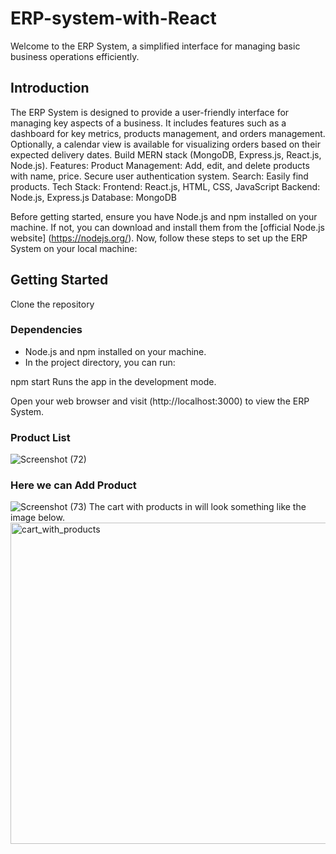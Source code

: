 # ERP-system-with-React
Welcome to the ERP System, a simplified interface for managing basic business operations efficiently.

## Introduction
The ERP System is designed to provide a user-friendly interface for managing key aspects of a business. It includes features such as a dashboard for key metrics, products management, and orders management. Optionally, a calendar view is available for visualizing orders based on their expected delivery dates.
Build MERN stack (MongoDB, Express.js, React.js, Node.js). Features: Product Management: Add, edit, and delete products with name, price. Secure user authentication system. Search: Easily find products. Tech Stack: Frontend: React.js, HTML, CSS, JavaScript Backend: Node.js, Express.js Database: MongoDB

Before getting started, ensure you have Node.js and npm installed on your machine. If not, you can download and install them from the [official Node.js website] (https://nodejs.org/).
Now, follow these steps to set up the ERP System on your local machine:
## Getting Started

 Clone the repository    ```   ```

### Dependencies

- Node.js and npm installed on your machine.
- In the project directory, you can run:

npm start
Runs the app in the development mode.

Open your web browser and visit (http://localhost:3000) to view the ERP System.
### Product List
![Screenshot (72)](https://github.com/deepthi513/ERP-system-with-React/assets/144103733/af080076-5b09-4d08-9ddf-77ac5ad6d7e9)
### Here we can Add Product
![Screenshot (73)](https://github.com/deepthi513/ERP-system-with-React/assets/144103733/39864286-df0e-4422-abad-7e583965a2d6)
The cart with products in will look something like the image below.
<img width="514" alt="cart_with_products" src="https://github.com/deepthi513/ERP-system-with-React/assets/144103733/209f9cd4-c552-44e1-8725-b22dcdc59cca">
